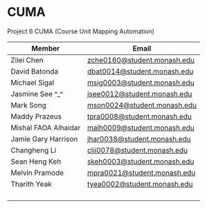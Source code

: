 # CUMA

Project 6 CUMA (Course Unit Mapping Automation)

| Member               | Email                       |
| -------------------- | --------------------------- |
| Zilei Chen           | zche0160@student.monash.edu |
| David Batonda        | dbat0014@student.monash.edu |
| Michael Sigal        | msig0003@student.monash.edu |
| Jasmine See ^\_^     | jsee0012@student.monash.edu |
| Mark Song            | mson0024@student.monash.edu |
| Maddy Prazeus        | tpra0008@student.monash.edu |
| Mishal FAOA Alhaidar | malh0009@student.monash.edu |
| Jamie Gary Harrison  | jhar0038@student.monash.edu |
| Changheng Li         | clii0078@student.monash.edu |
| Sean Heng Keh        | skeh0003@student.monash.edu |
| Melvin Pramode       | mpra0021@student.monash.edu |
| Tharith Yeak         | tyea0002@student.monash.edu |
|                      |                             |
|                      |                             |
|                      |                             |
|                      |                             |
